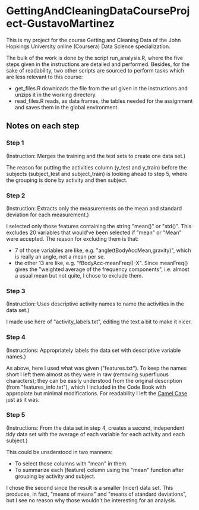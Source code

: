 # GettingAndCleaningDataCourseProject-GustavoMartinez

This is my project for the course Getting and Cleaning Data of the John Hopkings University online (Coursera) Data Science specialization. 

The bulk of the work is done by the script run_analysis.R, where the five steps given in the instructions are detailed and performed. Besides, for the sake of readability, two other scripts are sourced to perform tasks which are less relevant to this course:
* get_files.R downloads the file from the url given in the instructions and unzips it in the working directory.
* read_files.R reads, as data frames, the tables needed for the assignment and saves them in the global environment. 

## Notes on each step

### Step 1

(Instruction: Merges the training and the test sets to create one data set.)

The reason for putting the activities column (y_test and y_train) before the subjects (subject_test and subject_train) is looking ahead to step 5, where the grouping is done by activity and then subject.

### Step 2

(Instruction: Extracts only the measurements on the mean and standard deviation for each measurement.)

I selected only those features containing the string "mean()" or "std()". This excludes 20 variables that would've been selected if "mean" or "Mean" were accepted. The reason for excluding them is that:
* 7 of those variables are like, e.g. "angle(tBodyAccMean,gravity)", which is really an angle, not a mean per se.
* the other 13 are like, e.g. "fBodyAcc-meanFreq()-X". Since meanFreq() gives the "weighted average of the frequency components", i.e. almost a usual mean but not quite, I chose to exclude them.

### Step 3

(Instruction: Uses descriptive activity names to name the activities in the data set.)

I made use here of "activity_labels.txt", editing the text a bit to make it nicer.

### Step 4

(Instructions: Appropriately labels the data set with descriptive variable names.) 

As above, here I used what was given ("features.txt"). To keep the names short I left them almost as they were in raw (removing superfluous characters); they can be easily understood from the original description (from "features_info.txt"), which I included in the Code Book with appropiate but minimal modifications. For readability I left the [Camel Case](https://en.wikipedia.org/wiki/Camel_case) just as it was.

### Step 5

(Instructions: From the data set in step 4, creates a second, independent tidy data set with the average of each variable for each activity and each subject.)

This could be unsderstood in two manners:
* To select those columns with "mean" in them.
* To summarize each (feature) column using the "mean" function after grouping by activity and subject.

I chose the second since the result is a smaller (nicer) data set. This produces, in fact, "means of means" and "means of standard deviations", but I see no reason why those wouldn't be interesting for an analysis. 
